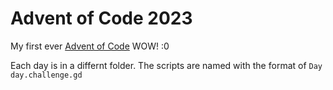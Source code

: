 # Advent of Code 2023
My first ever [Advent of Code](https://adventofcode.com/2023) WOW! :0

Each day is in a differnt folder. The scripts are named with the format of `Day day.challenge.gd`
